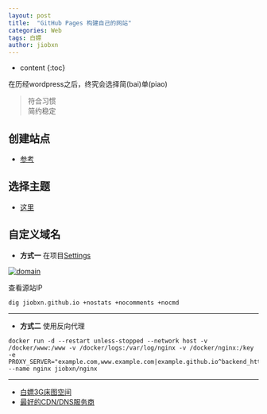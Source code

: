 ```yaml
---
layout: post
title:  "GitHub Pages 构建自己的网站"
categories: Web
tags: 白嫖
author: jiobxn
---
```


* content
{:toc}

在历经wordpress之后，终究会选择简(bai)单(piao)

> 符合习惯  
> 简约稳定



## 创建站点

* [参考](https://pages.github.com/)

## 选择主题

* [这里](https://github.com/Gaohaoyang/gaohaoyang.github.io)

## 自定义域名
* **方式一** 在项目[Settings](https://docs.github.com/en/github/working-with-github-pages/managing-a-custom-domain-for-your-github-pages-site)

[![domain](https://jiobxn.files.wordpress.com/2020/07/github_domain.png?w=800&h=800)](https://jiobxn.files.wordpress.com/2020/07/github_domain.png)

查看源站IP

```
dig jiobxn.github.io +nostats +nocomments +nocmd
```

****

* **方式二** 使用反向代理

```
docker run -d --restart unless-stopped --network host -v /docker/www:/www -v /docker/logs:/var/log/nginx -v /docker/nginx:/key -e PROXY_SERVER="example.com,www.example.com|example.github.io^backend_https=y,alias=/filedownload|/www,log=Y,http2=Y" --name nginx jiobxn/nginx
```

****

* [白嫖3G床图空间](https://wordpress.com/?ref=footer_website)  
* [最好的CDN/DNS服务商](https://dash.cloudflare.com/)

